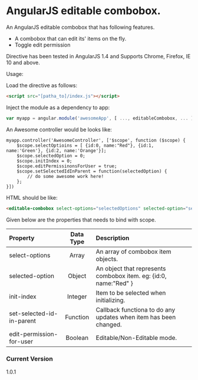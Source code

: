 # AngularJS editable combobox.

An AngularJS editable combobox that has following features.

  - A combobox that can edit its' items on the fly.
  - Toggle edit permission 

Directive has been tested in AngularJS 1.4 and Supports Chrome, Firefox, IE 10 and above.

Usage:

Load the directive as follows:
```html
<script src="[patha_to]/index.js"></script>
```
Inject the module as a dependency to app:

```js
var myapp = angular.module('awesomeApp', [ ..., editableCombobox, ... ]);
```

An Awesome controller would be looks like:

```ja
myapp.controller('AwesomeController', ['$scope', function ($scope) {
    $scope.selectOptioins = [ {id:0, name:"Red"}, {id:1, name:'Green'}, {id:2, name:'Orange'}];
    $scope.selectedOption = 0;
    $scope.initIndex = 0;
    $scope.editPermissinonsForUser = true;
    $scope.setSelectedIdInParent = function(selectedOption) {
        // do some awesome work here!
    };
}])
```

HTML should be like:

```html
<editable-combobox select-options="selectedOptions" selected-option="selectedOption" init-index="initIndex" set-selected-id-in-parent="setSelectedIdInParent" edit-permission-for-user="editPermissinonsForUser"></editable-combobox>
```

Given below are the properties that needs to bind with scope.

| Property     | Data Type | Description   |
| :------- | :----: | :--- |
| select-options | Array |  An array of combobox item objects.    |
| selected-option    | Object   |  An object that represents combobox item. eg: {id:0, name:"Red" }   |
| init-index     | Integer    |  Item to be selected when initializing.  |
| set-selected-id-in-parent    | Function   |  Callback functiona to do any updates when item has been changed.   |
| edit-permission-for-user    | Boolean    |  Editable/Non-Editable mode.  |

### Current Version
1.0.1